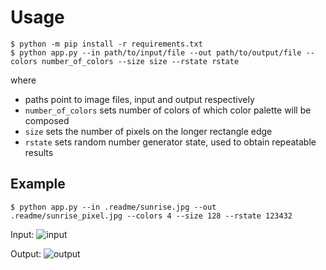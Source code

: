 # Usage
```shell
$ python -m pip install -r requirements.txt
$ python app.py --in path/to/input/file --out path/to/output/file --colors number_of_colors --size size --rstate rstate
```

where
- paths point to image files, input and output respectively
- `number_of_colors` sets number of colors of which color palette will be composed
- `size` sets the number of pixels on the longer rectangle edge
- `rstate` sets random number generator state, used to obtain repeatable results

## Example
```shell
$ python app.py --in .readme/sunrise.jpg --out .readme/sunrise_pixel.jpg --colors 4 --size 128 --rstate 123432
```

Input:
![input](https://raw.githubusercontent.com/dominik-zeglen/pixelbrush/master/.readme/sunrise.png)

Output:
![output](https://raw.githubusercontent.com/dominik-zeglen/pixelbrush/master/.readme/sunrise_pixel.png)
